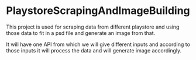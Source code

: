 # PlaystoreScrapingAndImageBuilding

This project is used for scraping data from different playstore and using those data to fit in a psd file and generate an image from that.

It will have one API from which we will give different inputs and according to those inputs it will process the data and will generate image accordingly.

